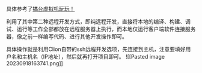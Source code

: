 具体参考了[搞台虚拟机玩玩！](https://mp.weixin.qq.com/s/zOvx89QBhIPj5Cicbo90sA)

利用了其中第二种远程开发方式，即纯远程开发，直接将本地的编译、构建、调试、运行等工作全部都放在远程服务器上执行，而本地仅运行客户端软件连接服务器，像之前一样编写代码、进行其他开发操作即可。

具体操作就是利用Clion自带的ssh远程开发选项，先连接到主机，注意要填好用户名和主机名（IP地址），然后就再打开项目即可。
![[Pasted image 20230918163741.png]]
